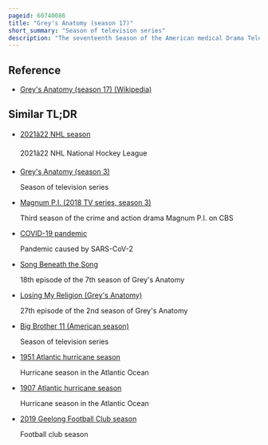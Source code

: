 ```yaml
---
pageid: 60740086
title: "Grey's Anatomy (season 17)"
short_summary: "Season of television series"
description: "The seventeenth Season of the American medical Drama Television Series Grey's Anatomy was ordered in May 2019, by the american Broadcasting Company, as Part of a double Renewal with the Sixteenth Season. Shortly after krista Vernoff signed a Deal to continue as the Showrunner for the Series. Filming on the Series began in September 2020 while the Season did not premiere until November 12, 2020, both Dates being delayed as a Result of the Covid-19 Pandemic, for the 2020–2021 Broadcast Television Season. The Impact of the Covid-19 Pandemic on Television only allowed seventeen Episodes to be produced, the fewest of any Season since the fourth Season. Numerous Safety Protocols were also implemented across various Aspects of the Production Process to prevent the Transmission of Covid-19."
---
```


## Reference

- [Grey's Anatomy (season 17) (Wikipedia)](https://en.wikipedia.org/?curid=60740086)

## Similar TL;DR

- [2021â22 NHL season](/tldr/en/202122-nhl-season)

  2021â22 NHL National Hockey League

- [Grey's Anatomy (season 3)](/tldr/en/greys-anatomy-season-3)

  Season of television series

- [Magnum P.I. (2018 TV series, season 3)](/tldr/en/magnum-pi-2018-tv-series-season-3)

  Third season of the crime and action drama Magnum P.I. on CBS

- [COVID-19 pandemic](/tldr/en/covid-19-pandemic)

  Pandemic caused by SARS-CoV-2

- [Song Beneath the Song](/tldr/en/song-beneath-the-song)

  18th episode of the 7th season of Grey's Anatomy

- [Losing My Religion (Grey's Anatomy)](/tldr/en/losing-my-religion-greys-anatomy)

  27th episode of the 2nd season of Grey's Anatomy

- [Big Brother 11 (American season)](/tldr/en/big-brother-11-american-season)

  Season of television series

- [1951 Atlantic hurricane season](/tldr/en/1951-atlantic-hurricane-season)

  Hurricane season in the Atlantic Ocean

- [1907 Atlantic hurricane season](/tldr/en/1907-atlantic-hurricane-season)

  Hurricane season in the Atlantic Ocean

- [2019 Geelong Football Club season](/tldr/en/2019-geelong-football-club-season)

  Football club season

